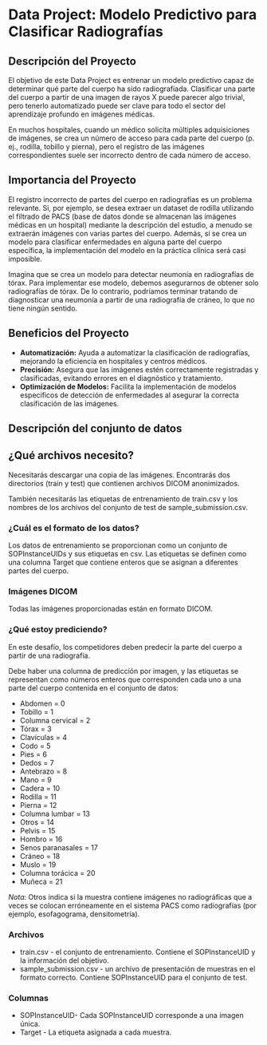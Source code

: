 
# Data Project: Modelo Predictivo para Clasificar Radiografías

## Descripción del Proyecto

El objetivo de este Data Project es entrenar un modelo predictivo capaz de determinar qué parte del cuerpo ha sido radiografiada. Clasificar una parte del cuerpo a partir de una imagen de rayos X puede parecer algo trivial, pero tenerlo automatizado puede ser clave para todo el sector del aprendizaje profundo en imágenes médicas.

En muchos hospitales, cuando un médico solicita múltiples adquisiciones de imágenes, se crea un número de acceso para cada parte del cuerpo (p. ej., rodilla, tobillo y pierna), pero el registro de las imágenes correspondientes suele ser incorrecto dentro de cada número de acceso.

## Importancia del Proyecto

El registro incorrecto de partes del cuerpo en radiografías es un problema relevante. Si, por ejemplo, se desea extraer un dataset de rodilla utilizando el filtrado de PACS (base de datos donde se almacenan las imágenes médicas en un hospital) mediante la descripción del estudio, a menudo se extraerán imágenes con varias partes del cuerpo. Además, si se crea un modelo para clasificar enfermedades en alguna parte del cuerpo específica, la implementación del modelo en la práctica clínica será casi imposible.

Imagina que se crea un modelo para detectar neumonía en radiografías de tórax. Para implementar ese modelo, debemos asegurarnos de obtener solo radiografías de tórax. De lo contrario, podríamos terminar tratando de diagnosticar una neumonía a partir de una radiografía de cráneo, lo que no tiene ningún sentido.

## Beneficios del Proyecto

- **Automatización:** Ayuda a automatizar la clasificación de radiografías, mejorando la eficiencia en hospitales y centros médicos.
- **Precisión:** Asegura que las imágenes estén correctamente registradas y clasificadas, evitando errores en el diagnóstico y tratamiento.
- **Optimización de Modelos:** Facilita la implementación de modelos específicos de detección de enfermedades al asegurar la correcta clasificación de las imágenes.


## Descripción del conjunto de datos

## ¿Qué archivos necesito?

Necesitarás descargar una copia de las imágenes. Encontrarás dos directorios (train y test) que contienen archivos DICOM anonimizados.

También necesitarás las etiquetas de entrenamiento de train.csv y los nombres de los archivos del conjunto de test de sample_submission.csv.

### ¿Cuál es el formato de los datos?

Los datos de entrenamiento se proporcionan como un conjunto de SOPInstanceUIDs y sus etiquetas en csv. Las etiquetas se definen como una columna Target que contiene enteros que se asignan a diferentes partes del cuerpo.

### Imágenes DICOM

Todas las imágenes proporcionadas están en formato DICOM.

### ¿Qué estoy prediciendo?

En este desafío, los competidores deben predecir la parte del cuerpo a partir de una radiografía.

Debe haber una columna de predicción por imagen, y las etiquetas se representan como números enteros que corresponden cada uno a una parte del cuerpo contenida en el conjunto de datos:

* Abdomen = 0
* Tobillo = 1
* Columna cervical = 2
* Tórax = 3
* Clavículas = 4
* Codo = 5
* Pies = 6
* Dedos = 7
* Antebrazo = 8
* Mano = 9
* Cadera = 10
* Rodilla = 11
* Pierna = 12
* Columna lumbar = 13
* Otros = 14
* Pelvis = 15
* Hombro = 16
* Senos paranasales = 17
* Cráneo = 18
* Muslo = 19
* Columna torácica = 20
* Muñeca = 21

*Nota*: Otros indica si la muestra contiene imágenes no radiográficas que a veces se colocan erróneamente en el sistema PACS como radiografías (por ejemplo, esofagograma, densitometría).

### Archivos

* train.csv - el conjunto de entrenamiento. Contiene el SOPInstanceUID y la información del objetivo.
* sample_submission.csv - un archivo de presentación de muestras en el formato correcto. Contiene SOPInstanceUID para el conjunto de test.

### Columnas

* SOPInstanceUID- Cada SOPInstanceUID corresponde a una imagen única.
* Target - La etiqueta asignada a cada muestra.


